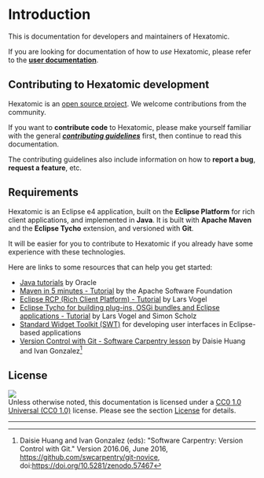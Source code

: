 # Introduction

This is documentation for developers and maintainers of Hexatomic.

If you are looking for documentation of how to *use* Hexatomic, 
please refer to the [**user documentation**](https://hexatomic.github.io/hexatomic/user/).

## Contributing to Hexatomic development

Hexatomic is an [open source project](https://github.com/hexatomic/hexatomic/tree/master/LICENSE). 
We welcome contributions from the community.

If you want to **contribute code** to Hexatomic, please make yourself familiar with the general [***contributing guidelines***](https://github.com/hexatomic/hexatomic/tree/master/CONTRIBUTING.md) first, then continue to read this documentation.

The contributing guidelines also include information on how to **report a bug**, **request a feature**, etc.

## Requirements

Hexatomic is an Eclipse e4 application, built on the **Eclipse Platform** for rich client applications, and implemented in **Java**.
It is built with **Apache Maven** and the **Eclipse Tycho** extension, and versioned with **Git**.

It will be easier for you to contribute to Hexatomic if you already have some experience with these technologies.

Here are links to some resources that can help you get started:

- [Java tutorials](http://web.archive.org/web/20190815125800/https://docs.oracle.com/javase/tutorial/) by Oracle
- [Maven in 5 minutes - Tutorial](http://web.archive.org/web/20190815125723/https://maven.apache.org/guides/getting-started/maven-in-five-minutes.html) by the Apache Software Foundation
- [Eclipse RCP (Rich Client Platform) - Tutorial](http://web.archive.org/web/20190807184652/https://www.vogella.com/tutorials/EclipseRCP/article.html) by Lars Vogel
- [Eclipse Tycho for building plug-ins, OSGi bundles and Eclipse applications - Tutorial](http://web.archive.org/web/20190801113418/https://www.vogella.com/tutorials/EclipseTycho/article.html) by 
Lars Vogel and Simon Scholz
- [Standard Widget Toolkit (SWT)](https://www.eclipse.org/swt/) for developing user interfaces in Eclipse-based applications
- [Version Control with Git - Software Carpentry lesson](https://swcarpentry.github.io/git-novice/) by Daisie Huang and Ivan Gonzalez[^git-cite]

## License 

![](https://img.shields.io/badge/CC0-1.0%20Universal-yellowgreen?logo=creative-commons)  
Unless otherwise noted, this documentation is licensed under a [CC0 1.0 Universal (CC0 1.0)](https://creativecommons.org/publicdomain/zero/1.0/legalcode) license. Please see the section [License](./LICENSE.md) for details.

---

[^git-cite]: Daisie Huang and Ivan Gonzalez (eds): "Software Carpentry: Version Control with Git." Version 2016.06, June 2016, <https://github.com/swcarpentry/git-novice>, doi:<https://doi.org/10.5281/zenodo.57467>
